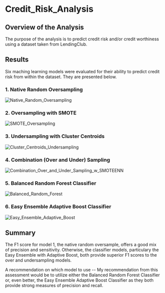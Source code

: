 # Credit_Risk_Analysis

## Overview of the Analysis

The purpose of the analysis is to predict credit risk and/or credit worthiness using a dataset taken from LendingClub. 


## Results

Six maching learning models were evaluated for their ability to predict credit risk from within the dataset. They are presented below.

### 1. Native Random Oversampling

![Native_Random_Oversampling](https://user-images.githubusercontent.com/106618404/195954034-483659c4-b6dc-49e0-a923-41e9e1a3a02b.PNG)

### 2. Oversampling with SMOTE

![SMOTE_Oversampling](https://user-images.githubusercontent.com/106618404/195954851-83ac26b3-83a7-4a88-b515-88a14eae4404.PNG)


### 3. Undersampling with Cluster Centroids

![Cluster_Centroids_Undersampling](https://user-images.githubusercontent.com/106618404/195954648-77973e16-bcda-494c-8d7b-1b8632d93503.PNG)


### 4. Combination (Over and Under) Sampling 

![Combination_Over_and_Under_Sampling_w_SMOTEENN](https://user-images.githubusercontent.com/106618404/195954669-594eb004-1140-4901-8329-ca347cffaeb7.PNG)


### 5. Balanced Random Forest Classifier

![Balanced_Random_Forest](https://user-images.githubusercontent.com/106618404/195955066-64e973e6-6a31-4caa-b5b6-ee0a0aa370ce.PNG)


### 6. Easy Ensemble Adaptive Boost Classifier

![Easy_Ensemble_Adaptive_Boost](https://user-images.githubusercontent.com/106618404/195955085-d4f99909-877a-428a-8069-590c9b196642.PNG)


## Summary 

The F1 score for model 1, the native random oversample, offers a good mix of precision and sensitivity. Otherwise, the classifier models, particulary the Easy Ensemble with Adaptive Boost, both provide superior F1 scores to the over and undersampling models. 

A recommendation on which model to use -- My recommendation from this assessment would be to utilize either the Balanced Random Forest Classifier or, even better, the Easy Ensemble Adaptive Boost Classifier as they both provide strong measures of precision and recall.
